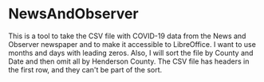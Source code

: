 # NewsAndObserver
This is a tool to take the CSV file with COVID-19 data from the News and Observer
newspaper and to make it accessible to LibreOffice.  I want to use months and days
with leading zeros.  Also, I will sort the file by County and Date and then
omit all by Henderson County.  The CSV file has headers in the first row, and
they can't be part of the sort.
